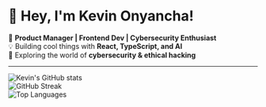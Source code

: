 # 👋 Hey, I'm Kevin Onyancha!  

🚀 **Product Manager | Frontend Dev | Cybersecurity Enthusiast**  
💡 Building cool things with **React, TypeScript, and AI**  
🔐 Exploring the world of **cybersecurity & ethical hacking**  

---

![Kevin's GitHub stats](https://github-readme-stats.vercel.app/api?username=Konyancha1&show_icons=true&theme=radical)  
![GitHub Streak](https://github-readme-streak-stats.herokuapp.com/?user=Konyancha1&theme=radical)  
![Top Languages](https://github-readme-stats.vercel.app/api/top-langs/?username=Konyancha1&layout=compact&theme=radical)  
